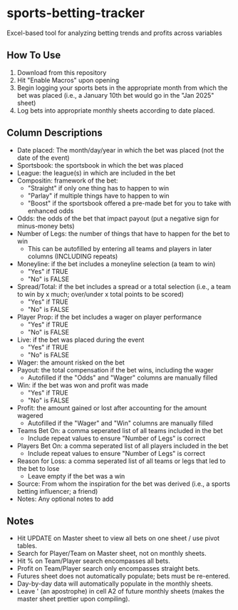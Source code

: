# sports-betting-tracker
Excel-based tool for analyzing betting trends and profits across variables

## How To Use

1. Download from this repository
2. Hit "Enable Macros" upon opening
3. Begin logging your sports bets in the appropriate month from which the bet was placed (i.e., a January 10th bet would go in the "Jan 2025" sheet)
5. Log bets into appropriate monthly sheets according to date placed.

## Column Descriptions

- Date placed: The month/day/year in which the bet was placed (not the date of the event)
- Sportsbook: the sportsbook in which the bet was placed
- League: the league(s) in which are included in the bet
- Compositin: framework of the bet:
  - "Straight" if only one thing has to happen to win
  - "Parlay" if multiple things have to happen to win
  - "Boost" if the sportsbook offered a pre-made bet for you to take with enhanced odds
- Odds: the odds of the bet that impact payout (put a negative sign for minus-money bets)
- Number of Legs: the number of things that have to happen for the bet to win
  - This can be autofilled by entering all teams and players in later columns (INCLUDING repeats)
- Moneyline: if the bet includes a moneyline selection (a team to win)
  - "Yes" if TRUE
  - "No" is FALSE
- Spread/Total: if the bet includes a spread or a total selection (i.e., a team to win by x much; over/under x total points to be scored)
  - "Yes" if TRUE
  - "No" is FALSE
- Player Prop: if the bet includes a wager on player performance
  - "Yes" if TRUE
  - "No" is FALSE
- Live: if the bet was placed during the event
  - "Yes" if TRUE
  - "No" is FALSE
- Wager: the amount risked on the bet
- Payout: the total compensation if the bet wins, including the wager
  - Autofilled if the "Odds" and "Wager" columns are manually filled
- Win: if the bet was won and profit was made
  - "Yes" if TRUE
  - "No" is FALSE
- Profit: the amount gained or lost after accounting for the amount wagered
  - Autofilled if the "Wager" and "Win" columns are manually filled
- Teams Bet On: a comma seperated list of all teams included in the bet
  - Include repeat values to ensure "Number of Legs" is correct
- Players Bet On: a comma seperated list of all players included in the bet
  - Include repeat values to ensure "Number of Legs" is correct
- Reason for Loss: a comma seperated list of all teams or legs that led to the bet to lose
  - Leave empty if the bet was a win
- Source: From whom the inspiration for the bet was derived (i.e., a sports betting influencer; a friend)
- Notes: Any optional notes to add

 
## Notes

- Hit UPDATE on Master sheet to view all bets on one sheet / use pivot tables.
- Search for Player/Team on Master sheet, not on monthly sheets.
- Hit % on Team/Player search encompasses all bets.
- Profit on Team/Player search only encompasses straight bets.
- Futures sheet does not automatically populate; bets must be re-entered.
- Day-by-day data will automatically populate in the monthly sheets.					
- Leave ' (an apostrophe) in cell A2 of future monthly sheets (makes the master sheet prettier upon compiling).

